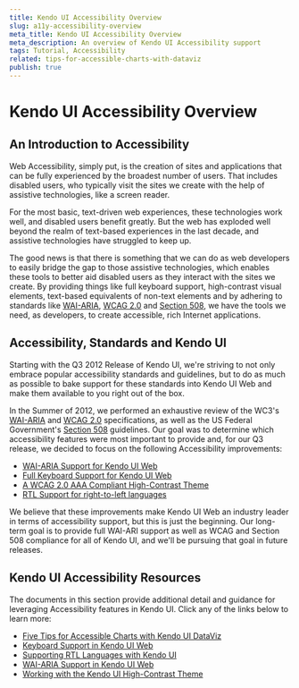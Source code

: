 ```yaml
---
title: Kendo UI Accessibility Overview
slug: a11y-accessibility-overview
meta_title: Kendo UI Accessibility Overview
meta_description: An overview of Kendo UI Accessibility support
tags: Tutorial, Accessibility
related: tips-for-accessible-charts-with-dataviz
publish: true
---
```


# Kendo UI Accessibility Overview

## An Introduction to Accessibility

Web Accessibility, simply put, is the creation of sites and applications that can be fully experienced by the broadest number of users. That includes disabled users, who typically visit the sites we create with the help of assistive technologies, like a screen reader.

For the most basic, text-driven web experiences, these technologies work well, and disabled users benefit greatly. But the web has exploded well beyond the realm of text-based experiences in the last decade, and assistive technologies have struggled to keep up.

The good news is that there is something that we can do as web developers to easily bridge the gap to those assistive technologies, which enables these tools to better aid disabled users as they interact with the sites we create. By providing things like full keyboard support, high-contrast visual elements, text-based equivalents of non-text elements and by adhering to standards like [WAI-ARIA](http://www.w3.org/WAI/PF/aria-practices/), [WCAG 2.0](http://www.w3.org/TR/WCAG20/) and [Section 508](http://www.section508.gov), we have the tools we need, as developers, to create accessible, rich Internet applications.

## Accessibility, Standards and Kendo UI

Starting with the Q3 2012 Release of Kendo UI, we're striving to not only embrace popular accessibility standards and guidelines, but to do as much as possible to bake support for these standards into Kendo UI Web and make them available to you right out of the box.

In the Summer of 2012, we performed an exhaustive review of the WC3's [WAI-ARIA](http://www.w3.org/WAI/PF/aria-practices/) and [WCAG 2.0](http://www.w3.org/TR/WCAG20/) specifications, as well as the US Federal Government's [Section 508](http://www.section508.gov) guidelines. Our goal was to determine which accessibility features were most important to provide and, for our Q3 release, we decided to focus on the following Accessibility improvements:

- [WAI-ARIA Support for Kendo UI Web](/tutorials/accessibility/wai-aria-support-in-kendo)
- [Full Keyboard Support for Kendo UI Web](/tutorials/accessibility/keyboard-support)
- [A WCAG 2.0 AAA Compliant High-Contrast Theme](/tutorials/accessibility/high-contrast-theme)
- [RTL Support for right-to-left languages](/tutorials/accessibility/supporting-rtl-languages)

We believe that these improvements make Kendo UI Web an industry leader in terms of accessibility support, but this is just the beginning. Our long-term goal is to provide full WAI-ARI support as well as WCAG and Section 508 compliance for all of Kendo UI, and we'll be pursuing that goal in future releases.

## Kendo UI Accessibility Resources

The documents in this section provide additional detail and guidance for leveraging Accessibility features in Kendo UI. Click any of the links below to learn more:

- [Five Tips for Accessible Charts with Kendo UI DataViz](/tutorials/accessibility/five-tips-for-accessible-charts-with-dataviz)
- [Keyboard Support in Kendo UI Web](/tutorials/accessibility/keyboard-support)
- [Supporting RTL Languages with Kendo UI](/tutorials/accessibility/supporting-rtl-languages)
- [WAI-ARIA Support in Kendo UI Web](/tutorials/accessibility/wai-aria-support-in-kendo)
- [Working with the Kendo UI High-Contrast Theme](/tutorials/high-contrast-theme)